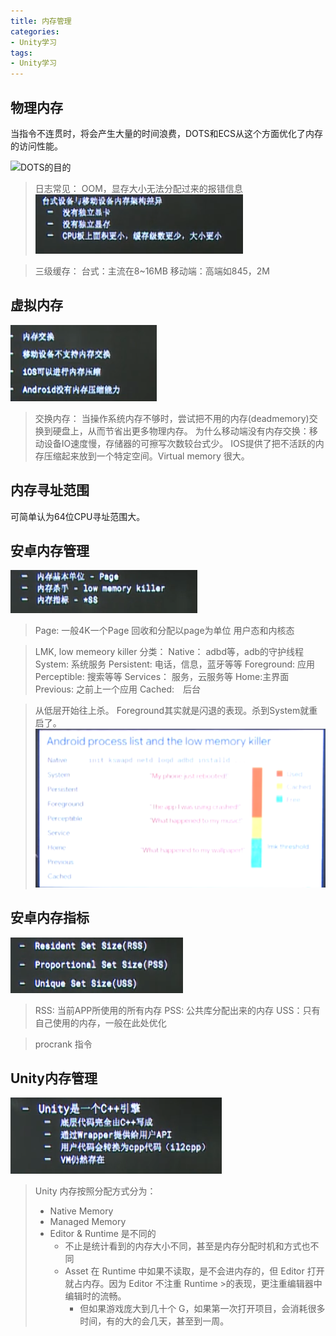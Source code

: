 ```yaml
---
title: 内存管理
categories:
- Unity学习
tags: 
- Unity学习
---
```


## 物理内存

当指令不连贯时，将会产生大量的时间浪费，DOTS和ECS从这个方面优化了内存的访问性能。

![DOTS的目的](/img/1578646439353.png)

> 日志常见： OOM，显存大小无法分配过来的报错信息
![移动设备的区别](/img/1578646594733.png)

> 三级缓存：
> 台式：主流在8~16MB
> 移动端：高端如845，2M

## 虚拟内存


![虚拟内存](/img/1578646743161.png)
> 交换内存： 当操作系统内存不够时，尝试把不用的内存(deadmemory)交换到硬盘上，从而节省出更多物理内存。
> 为什么移动端没有内存交换：移动设备IO速度慢，存储器的可擦写次数较台式少。
> IOS提供了把不活跃的内存压缩起来放到一个特定空间。Virtual memory 很大。


## 内存寻址范围

可简单认为64位CPU寻址范围大。

## 安卓内存管理

![安卓内存](/img/1578647010062.png)

> Page: 一般4K一个Page
> 回收和分配以page为单位
> 用户态和内核态

> LMK, low memeory killer
> 分类：
> Native： adbd等，adb的守护线程
> System: 系统服务
> Persistent: 电话，信息，蓝牙等等
> Foreground: 应用
> Perceptible: 搜索等等
> Services： 服务，云服务等
> Home:主界面
> Previous: 之前上一个应用
> Cached:　后台

> 从低层开始往上杀。 Foreground其实就是闪退的表现。杀到System就重启了。
![优化级](/img/1578651845843.png)

## 安卓内存指标

![内存指标](/img/1578652129043.png)

> RSS: 当前APP所使用的所有内存
> PSS: 公共库分配出来的内存
> USS：只有自己使用的内存，一般在此处优化

> procrank 指令



## Unity内存管理

![Unity引擎](/img/1578652476304.png)

>Unity 内存按照分配方式分为：
> - Native Memory
>- Managed Memory
>- Editor & Runtime 是不同的
>    - 不止是统计看到的内存大小不同，甚至是内存分配时机和方式也不同
>    - Asset 在 Runtime 中如果不读取，是不会进内存的，但 Editor 打开就占内存。因为 Editor 不注重 Runtime >的表现，更注重编辑器中编辑时的流畅。
>        - 但如果游戏庞大到几十个 G，如果第一次打开项目，会消耗很多时间，有的大的会几天，甚至到一周。